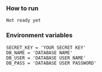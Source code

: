 ### How to run
    Not ready yet

### Environment variables
    SECRET_KEY = 'YOUR SECRET KEY'
    DB_NAME = 'DATABASE NAME'
    DB_USER = 'DATABASE USER NAME'
    DB_PASS = 'DATABASE USER PASSWORD'
